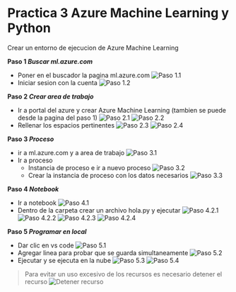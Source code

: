 # Practica 3 Azure Machine Learning y Python

Crear un entorno de ejecucion de Azure Machine Learning

**Paso 1 _Buscar ml.azure.com_**
- Poner en el buscador la pagina ml.azure.com
![Paso 1.1](/imagenes/p1_1.png)
- Iniciar sesion con la cuenta
![Paso 1.2](/imagenes/p1_2.png)


**Paso 2 _Crear area de trabajo_**
- Ir a portal del azure y crear Azure Machine Learning (tambien se puede desde la pagina del paso 1)
![Paso 2.1](/imagenes/p2_1.png)
![Paso 2.2](/imagenes/p2_2.png)
- Rellenar los espacios pertinentes
![Paso 2.3](/imagenes/p2_3.png)
![Paso 2.4](/imagenes/p2_4.png)

**Paso 3 _Proceso_**
- ir a ml.azure.com y a area de trabajo
![Paso 3.1](/imagenes/p3_1.png)
- Ir a proceso
  - Instancia de proceso e ir a nuevo proceso 
  ![Paso 3.2](/imagenes/p3_2.png)
  - Crear la instancia de proceso con los datos necesarios
  ![Paso 3.3](/imagenes/p3_3.png)

**Paso 4 _Notebook_**
- Ir a notebook
![Paso 4.1](/imagenes/p4_1.png)
- Dentro de la carpeta crear un archivo hola.py y ejecutar
![Paso 4.2.1](/imagenes/p4_2_1.png)
![Paso 4.2.2](/imagenes/p4_2_2.png)
![Paso 4.2.3](/imagenes/p4_2_3.png)
![Paso 4.2.4](/imagenes/p4_2_4.png)

**Paso 5 _Programar en local_**
- Dar clic en vs code
![Paso 5.1](/imagenes/p5_1.png)
- Agregar linea para probar que se guarda simultaneamente
![Paso 5.2](/imagenes/p5_2.png)
- Ejecutar y se ejecuta en la nube 
![Paso 5.3](/imagenes/p5_3.png)
![Paso 5.4](/imagenes/p5_4.png)

> Para evitar un uso excesivo de los recursos es necesario detener el recurso
![Detener recurso](/imagenes/Detener.png)
